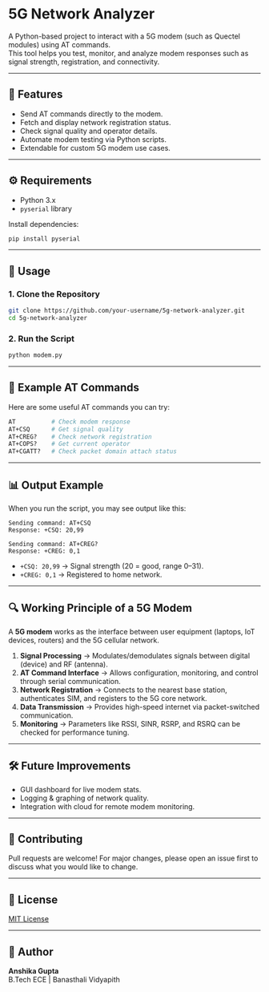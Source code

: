 # 5G Network Analyzer

A Python-based project to interact with a 5G modem (such as Quectel modules) using AT commands.  
This tool helps you test, monitor, and analyze modem responses such as signal strength, registration, and connectivity.

---

## 📌 Features
- Send AT commands directly to the modem.
- Fetch and display network registration status.
- Check signal quality and operator details.
- Automate modem testing via Python scripts.
- Extendable for custom 5G modem use cases.

---

## ⚙️ Requirements
- Python 3.x
- `pyserial` library

Install dependencies:
```bash
pip install pyserial
```

---

## 🚀 Usage

### 1. Clone the Repository
```bash
git clone https://github.com/your-username/5g-network-analyzer.git
cd 5g-network-analyzer
```

### 2. Run the Script
```bash
python modem.py
```

---

## 📖 Example AT Commands

Here are some useful AT commands you can try:

```bash
AT          # Check modem response
AT+CSQ      # Get signal quality
AT+CREG?    # Check network registration
AT+COPS?    # Get current operator
AT+CGATT?   # Check packet domain attach status
```

---

## 📊 Output Example

When you run the script, you may see output like this:

```text
Sending command: AT+CSQ
Response: +CSQ: 20,99

Sending command: AT+CREG?
Response: +CREG: 0,1
```

- `+CSQ: 20,99` → Signal strength (20 = good, range 0–31).  
- `+CREG: 0,1` → Registered to home network.  

---

## 🔍 Working Principle of a 5G Modem

A **5G modem** works as the interface between user equipment (laptops, IoT devices, routers) and the 5G cellular network.  

1. **Signal Processing** → Modulates/demodulates signals between digital (device) and RF (antenna).  
2. **AT Command Interface** → Allows configuration, monitoring, and control through serial communication.  
3. **Network Registration** → Connects to the nearest base station, authenticates SIM, and registers to the 5G core network.  
4. **Data Transmission** → Provides high-speed internet via packet-switched communication.  
5. **Monitoring** → Parameters like RSSI, SINR, RSRP, and RSRQ can be checked for performance tuning.  

---

## 🛠️ Future Improvements
- GUI dashboard for live modem stats.  
- Logging & graphing of network quality.  
- Integration with cloud for remote modem monitoring.  

---

## 🤝 Contributing
Pull requests are welcome! For major changes, please open an issue first to discuss what you would like to change.

---

## 📜 License
[MIT License](LICENSE)

---

## 👤 Author
**Anshika Gupta**  
B.Tech ECE | Banasthali Vidyapith  
